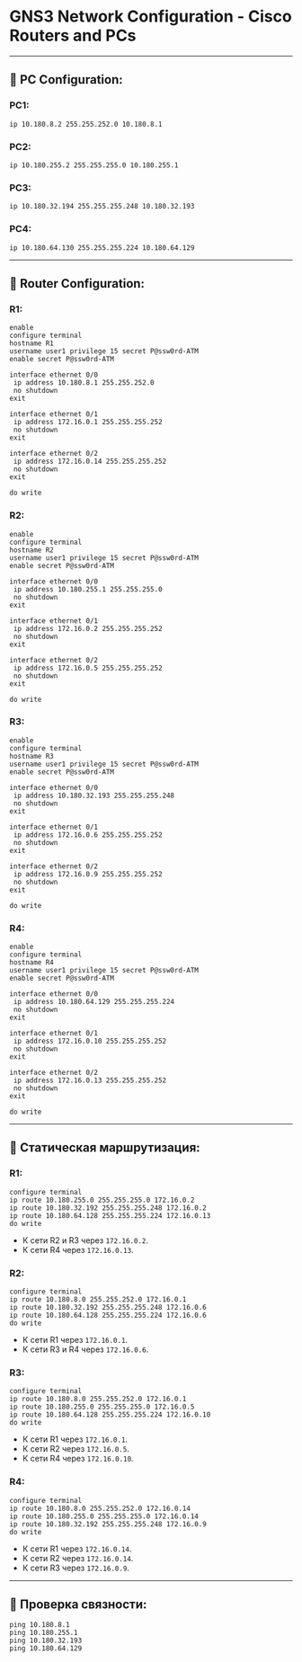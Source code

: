 # GNS3 Network Configuration - Cisco Routers and PCs

---

## 📌 PC Configuration:

### PC1:
```plaintext
ip 10.180.8.2 255.255.252.0 10.180.8.1
```

### PC2:
```plaintext
ip 10.180.255.2 255.255.255.0 10.180.255.1
```

### PC3:
```plaintext
ip 10.180.32.194 255.255.255.248 10.180.32.193
```

### PC4:
```plaintext
ip 10.180.64.130 255.255.255.224 10.180.64.129
```

---

## 📌 Router Configuration:

### R1:
```plaintext
enable
configure terminal
hostname R1
username user1 privilege 15 secret P@ssw0rd-ATM
enable secret P@ssw0rd-ATM

interface ethernet 0/0
 ip address 10.180.8.1 255.255.252.0
 no shutdown
exit

interface ethernet 0/1
 ip address 172.16.0.1 255.255.255.252
 no shutdown
exit

interface ethernet 0/2
 ip address 172.16.0.14 255.255.255.252
 no shutdown
exit

do write
```

### R2:
```plaintext
enable
configure terminal
hostname R2
username user1 privilege 15 secret P@ssw0rd-ATM
enable secret P@ssw0rd-ATM

interface ethernet 0/0
 ip address 10.180.255.1 255.255.255.0
 no shutdown
exit

interface ethernet 0/1
 ip address 172.16.0.2 255.255.255.252
 no shutdown
exit

interface ethernet 0/2
 ip address 172.16.0.5 255.255.255.252
 no shutdown
exit

do write
```

### R3:
```plaintext
enable
configure terminal
hostname R3
username user1 privilege 15 secret P@ssw0rd-ATM
enable secret P@ssw0rd-ATM

interface ethernet 0/0
 ip address 10.180.32.193 255.255.255.248
 no shutdown
exit

interface ethernet 0/1
 ip address 172.16.0.6 255.255.255.252
 no shutdown
exit

interface ethernet 0/2
 ip address 172.16.0.9 255.255.255.252
 no shutdown
exit

do write
```

### R4:
```plaintext
enable
configure terminal
hostname R4
username user1 privilege 15 secret P@ssw0rd-ATM
enable secret P@ssw0rd-ATM

interface ethernet 0/0
 ip address 10.180.64.129 255.255.255.224
 no shutdown
exit

interface ethernet 0/1
 ip address 172.16.0.10 255.255.255.252
 no shutdown
exit

interface ethernet 0/2
 ip address 172.16.0.13 255.255.255.252
 no shutdown
exit

do write
```

---

## 📌 Статическая маршрутизация:

### R1:
```plaintext
configure terminal
ip route 10.180.255.0 255.255.255.0 172.16.0.2
ip route 10.180.32.192 255.255.255.248 172.16.0.2
ip route 10.180.64.128 255.255.255.224 172.16.0.13
do write
```
- К сети R2 и R3 через `172.16.0.2`.
- К сети R4 через `172.16.0.13`.

### R2:
```plaintext
configure terminal
ip route 10.180.8.0 255.255.252.0 172.16.0.1
ip route 10.180.32.192 255.255.255.248 172.16.0.6
ip route 10.180.64.128 255.255.255.224 172.16.0.6
do write
```
- К сети R1 через `172.16.0.1`.
- К сети R3 и R4 через `172.16.0.6`.

### R3:
```plaintext
configure terminal
ip route 10.180.8.0 255.255.252.0 172.16.0.1
ip route 10.180.255.0 255.255.255.0 172.16.0.5
ip route 10.180.64.128 255.255.255.224 172.16.0.10
do write
```
- К сети R1 через `172.16.0.1`.
- К сети R2 через `172.16.0.5`.
- К сети R4 через `172.16.0.10`.

### R4:
```plaintext
configure terminal
ip route 10.180.8.0 255.255.252.0 172.16.0.14
ip route 10.180.255.0 255.255.255.0 172.16.0.14
ip route 10.180.32.192 255.255.255.248 172.16.0.9
do write
```
- К сети R1 через `172.16.0.14`.
- К сети R2 через `172.16.0.14`.
- К сети R3 через `172.16.0.9`.

---

## 📌 Проверка связности:

```plaintext
ping 10.180.8.1
ping 10.180.255.1
ping 10.180.32.193
ping 10.180.64.129
```


